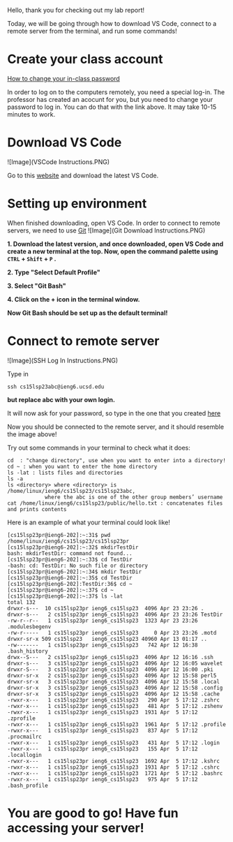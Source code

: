 
Hello, thank you for checking out my lab report!

Today, we will be going through how to download VS Code, connect to a remote server from the terminal, and run some commands!

# Create your class account
[How to change your in-class password](https://docs.google.com/document/d/1hs7CyQeh-MdUfM9uv99i8tqfneos6Y8bDU0uhn1wqho/edit)

In order to log on to the computers remotely, you need a special log-in. The professor has created an acocunt for you, but you need to change your password to log in. You can do that with the link above. It may take 10-15 minutes to work.

# Download VS Code

![Image](VSCode Instructions.PNG)

Go to this [website](https://code.visualstudio.com/) and download the latest VS Code. 

# Setting up environment

When finished downloading, open VS Code. In order to connect to remote servers, we need to use [Git](https://git-scm.com/downloads) 
![Image](Git Download Instructions.PNG)

**1. Download the latest version, and once downloaded, open VS Code and create a new terminal at the top. Now, open the command palette using `CTRL` + `Shift` + `P` .**

**2. Type "Select Default Profile"**

**3. Select "Git Bash"**

**4. Click on the + icon in the terminal window.**

**Now Git Bash should be set up as the default terminal!**

# Connect to remote server 
![Image](SSH Log In Instructions.PNG)

Type in 
```
ssh cs15lsp23abc@ieng6.ucsd.edu
```
**but replace abc with your own login.**

It will now ask for your password, so type in the one that you created [here](https://docs.google.com/document/d/1hs7CyQeh-MdUfM9uv99i8tqfneos6Y8bDU0uhn1wqho/edit)


Now you should be connected to the remote server, and it should resemble the image above! 

Try out some commands in your terminal to check what it does:
```
cd  : "change directory", use when you want to enter into a directory!
cd ~ : when you want to enter the home directory
ls -lat : lists files and directories 
ls -a
ls <directory> where <directory> is /home/linux/ieng6/cs15lsp23/cs15lsp23abc, 
            where the abc is one of the other group members’ username
cat /home/linux/ieng6/cs15lsp23/public/hello.txt : concatenates files and prints contents
```

Here is an example of what your terminal could look like!

```
[cs15lsp23pr@ieng6-202]:~:31$ pwd
/home/linux/ieng6/cs15lsp23/cs15lsp23pr
[cs15lsp23pr@ieng6-202]:~:32$ mkdirTestDir
bash: mkdirTestDir: command not found...
[cs15lsp23pr@ieng6-202]:~:33$ cd TestDir
-bash: cd: TestDir: No such file or directory
[cs15lsp23pr@ieng6-202]:~:34$ mkdir TestDir
[cs15lsp23pr@ieng6-202]:~:35$ cd TestDir
[cs15lsp23pr@ieng6-202]:TestDir:36$ cd ~
[cs15lsp23pr@ieng6-202]:~:37$ cd ~
[cs15lsp23pr@ieng6-202]:~:37$ ls -lat
total 132
drwxr-s---  10 cs15lsp23pr ieng6_cs15lsp23  4096 Apr 23 23:26 .
drwxr-s---   2 cs15lsp23pr ieng6_cs15lsp23  4096 Apr 23 23:26 TestDir
-rw-r--r--   1 cs15lsp23pr ieng6_cs15lsp23  1323 Apr 23 23:26 .modulesbegenv
-rw-r-----   1 cs15lsp23pr ieng6_cs15lsp23     0 Apr 23 23:26 .motd
drwxr-sr-x 509 cs15lsp23   ieng6_cs15lsp23 40960 Apr 13 01:17 ..
-rw-------   1 cs15lsp23pr ieng6_cs15lsp23   742 Apr 12 16:38 .bash_history
drwx--S---   2 cs15lsp23pr ieng6_cs15lsp23  4096 Apr 12 16:16 .ssh
drwxr-s---   3 cs15lsp23pr ieng6_cs15lsp23  4096 Apr 12 16:05 wavelet
drwxr-S---   3 cs15lsp23pr ieng6_cs15lsp23  4096 Apr 12 16:00 .pki
drwxr-sr-x   2 cs15lsp23pr ieng6_cs15lsp23  4096 Apr 12 15:58 perl5
drwxr-sr-x   3 cs15lsp23pr ieng6_cs15lsp23  4096 Apr 12 15:58 .local
drwxr-sr-x   3 cs15lsp23pr ieng6_cs15lsp23  4096 Apr 12 15:58 .config
drwxr-sr-x   3 cs15lsp23pr ieng6_cs15lsp23  4096 Apr 12 15:58 .cache
-rwxr-x---   1 cs15lsp23pr ieng6_cs15lsp23   290 Apr  5 17:12 .zshrc
-rwxr-x---   1 cs15lsp23pr ieng6_cs15lsp23   481 Apr  5 17:12 .zshenv
-rwxr-x---   1 cs15lsp23pr ieng6_cs15lsp23  1931 Apr  5 17:12 .zprofile
-rwxr-x---   1 cs15lsp23pr ieng6_cs15lsp23  1961 Apr  5 17:12 .profile
-rwxr-x---   1 cs15lsp23pr ieng6_cs15lsp23   837 Apr  5 17:12 .procmailrc
-rwxr-x---   1 cs15lsp23pr ieng6_cs15lsp23   431 Apr  5 17:12 .login
-rwxr-x---   1 cs15lsp23pr ieng6_cs15lsp23   155 Apr  5 17:12 .locallogin
-rwxr-x---   1 cs15lsp23pr ieng6_cs15lsp23  1692 Apr  5 17:12 .kshrc
-rwxr-x---   1 cs15lsp23pr ieng6_cs15lsp23  1931 Apr  5 17:12 .cshrc
-rwxr-x---   1 cs15lsp23pr ieng6_cs15lsp23  1721 Apr  5 17:12 .bashrc
-rwxr-x---   1 cs15lsp23pr ieng6_cs15lsp23   975 Apr  5 17:12 .bash_profile
```


# You are good to go! Have fun accessing your server!

